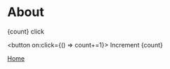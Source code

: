 # About

<script>
    import { base } from '$app/paths';
    import Box from "$lib/Box.svelte";
    let count = 10;
</script>

{count} click

<button on:click={() => count+=1}> Increment {count} </button>

<Box />

<p><a sveltekit:prefetch href="{`${base}/`}">Home</a></p>
